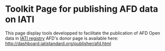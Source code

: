 # Toolkit Page for publishing AFD data on IATI
This page display tools developped to facilitate the publication of AFD Open data in [IATI registry](iatistandard.org)
AFD's donor page is available here: http://dashboard.iatistandard.org/publisher/afd.html
